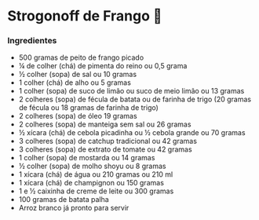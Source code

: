 # Strogonoff de Frango  :chicken:



### Ingredientes



- 500 gramas de peito de frango picado 
- ¼ de colher (chá) de pimenta do reino ou 0,5 grama
- ½ colher (sopa) de sal ou 10 gramas
- 1 colher (chá) de alho ou 5 gramas
- 1 colher (sopa) de suco de limão ou suco de meio limão ou 13 gramas
- 2 colheres (sopa) de fécula de batata ou de farinha de trigo (20 gramas de fécula ou 18 gramas de farinha de trigo)
- 2 colheres (sopa) de óleo 19 gramas
- 2 colheres (sopa) de manteiga sem sal ou 26 gramas
- ½ xícara (chá) de cebola picadinha ou ½ cebola grande ou 70 gramas
- 3 colheres (sopa) de catchup tradicional ou 42 gramas 
- 3 colheres (sopa) de extrato de tomate ou 42 gramas
- 1 colher (sopa) de mostarda ou 14 gramas
- ½  colher (sopa) de molho shoyu ou 8 gramas
- 1 xícara (chá) de água ou 210 gramas ou 210 ml
- 1 xícara (chá) de champignon ou 150 gramas
- 1 e ½ caixinha de creme de leite ou 300 gramas
- 100 gramas de batata palha
- Arroz branco já pronto para servir